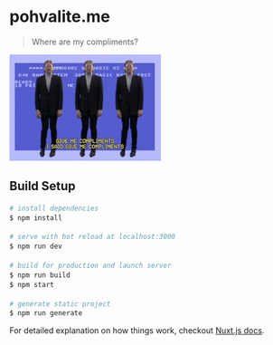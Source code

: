 # pohvalite.me

> Where are my compliments?

![Give me compliments](https://github.com/irreal/pohvalite.me/blob/master/compliments.jpeg)

## Build Setup

``` bash
# install dependencies
$ npm install

# serve with hot reload at localhost:3000
$ npm run dev

# build for production and launch server
$ npm run build
$ npm start

# generate static project
$ npm run generate
```

For detailed explanation on how things work, checkout [Nuxt.js docs](https://nuxtjs.org).
